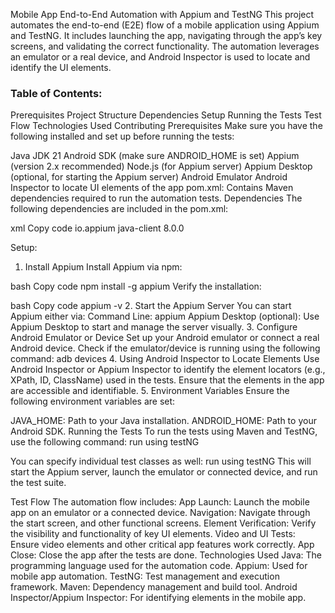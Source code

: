 Mobile App End-to-End Automation with Appium and TestNG
This project automates the end-to-end (E2E) flow of a mobile application using Appium and TestNG. It includes launching the app, navigating through the app’s key screens, and validating the correct functionality. The automation leverages an emulator or a real device, and Android Inspector is used to locate and identify the UI elements.

### Table of Contents:
Prerequisites
Project Structure
Dependencies
Setup
Running the Tests
Test Flow
Technologies Used
Contributing
Prerequisites
Make sure you have the following installed and set up before running the tests:

Java JDK 21
Android SDK (make sure ANDROID_HOME is set)
Appium (version 2.x recommended)
Node.js (for Appium server)
Appium Desktop (optional, for starting the Appium server)
Android Emulator 
Android Inspector to locate UI elements of the app
pom.xml: Contains Maven dependencies required to run the automation tests.
Dependencies
The following dependencies are included in the pom.xml:

xml
Copy code
<dependencies>
    <!-- Appium Java Client -->
    <dependency>
        <groupId>io.appium</groupId>
        <artifactId>java-client</artifactId>
        <version>8.0.0</version>
    </dependency>
</dependencies>

Setup:
1. Install Appium
Install Appium via npm:

bash
Copy code
npm install -g appium
Verify the installation:

bash
Copy code
appium -v
2. Start the Appium Server
You can start Appium either via:
Command Line:
appium
Appium Desktop (optional): Use Appium Desktop to start and manage the server visually.
3. Configure Android Emulator or Device
Set up your Android emulator or connect a real Android device.
Check if the emulator/device is running using the following command:
adb devices
4. Using Android Inspector to Locate Elements
Use Android Inspector or Appium Inspector to identify the element locators (e.g., XPath, ID, ClassName) used in the tests.
Ensure that the elements in the app are accessible and identifiable.
5. Environment Variables
Ensure the following environment variables are set:

JAVA_HOME: Path to your Java installation.
ANDROID_HOME: Path to your Android SDK.
Running the Tests
To run the tests using Maven and TestNG, use the following command:
run using testNG

You can specify individual test classes as well:
run using testNG
This will start the Appium server, launch the emulator or connected device, and run the test suite.

Test Flow
The automation flow includes:
App Launch: Launch the mobile app on an emulator or a connected device.
Navigation: Navigate through the start screen, and other functional screens.
Element Verification: Verify the visibility and functionality of key UI elements.
Video and UI Tests: Ensure video elements and other critical app features work correctly.
App Close: Close the app after the tests are done.
Technologies Used
Java: The programming language used for the automation code.
Appium: Used for mobile app automation.
TestNG: Test management and execution framework.
Maven: Dependency management and build tool.
Android Inspector/Appium Inspector: For identifying elements in the mobile app.
